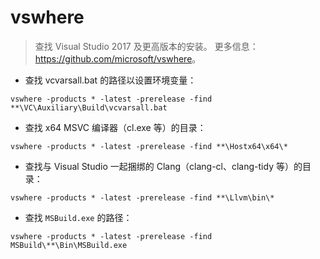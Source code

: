 # vswhere

> 查找 Visual Studio 2017 及更高版本的安装。
> 更多信息：<https://github.com/microsoft/vswhere>。

- 查找 vcvarsall.bat 的路径以设置环境变量：

`vswhere -products * -latest -prerelease -find **\VC\Auxiliary\Build\vcvarsall.bat`

- 查找 x64 MSVC 编译器（cl.exe 等）的目录：

`vswhere -products * -latest -prerelease -find **\Hostx64\x64\*`

- 查找与 Visual Studio 一起捆绑的 Clang（clang-cl、clang-tidy 等）的目录：

`vswhere -products * -latest -prerelease -find **\Llvm\bin\*`

- 查找 `MSBuild.exe` 的路径：

`vswhere -products * -latest -prerelease -find MSBuild\**\Bin\MSBuild.exe`
